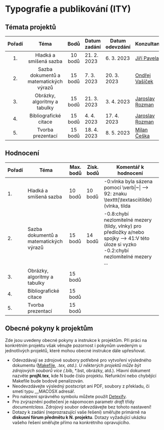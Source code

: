 # Typografie a publikování (ITY)

## Témata projektů
| Pořadí |                   Téma                   |    Bodů   |    Datum zadání      | Datum odevzdání   |  Konzultant |
|:------:|:----------------------------------------:|:---------:|----------------------|-------------------|-------------|
| 1.     | Hladká a smíšená sazba                   |   10 bodů |          21. 2. 2023 |        6. 3. 2023 | [Jiří Pavela](http://www.fit.vut.cz/person/ipavela/.cs) |
| 2.     | Sazba dokumentů a matematických výrazů   |   15 bodů |           7. 3. 2023 |       20. 3. 2023 | [Ondřej Vašíček](https://www.fit.vut.cz/person/ivasicek/.cs) |
| 3.     | Obrázky, algoritmy a tabulky             |   15 bodů |          21. 3. 2023 |        3. 4. 2023 | [Jaroslav Rozman](https://www.fit.vut.cz/person/rozmanj/.cs) |
| 4.     | Bibliografické citace                    |   15 bodů |           4. 4. 2023 |       17. 4. 2023 | [Jaroslav Rozman](https://www.fit.vut.cz/person/rozmanj/.cs) |
| 5.     | Tvorba prezentací                        |   15 bodů |          18. 4. 2023 |        8. 5. 2023 | [Milan Češka](https://www.fit.vut.cz/person/ceskam/.cs) |
 
## Hodnocení
| Pořadí | Téma                                   | Max. bodů | Získ. bodů | Komentář k hodnocení                                                                        |
|--------|----------------------------------------|-----------|------------|---------------------------------------------------------------------------------------------|
| 1.     | Hladká a smíšená sazba                 | 10 bodů   | 10 bodů    | -0:vlnka byla sázena pomocí \verb\|~\| --> 92: znaku \texttt{\textasciitilde} (vlnka, tilda |
| 2.     | Sazba dokumentů a matematických výrazů | 15 bodů   | 14 bodů    | -0.8:chybí nezlomitelné mezery (tildy, vlnky) pro předložky a/nebo spojky --> 41:V této úloze si vyzko </br> -0.2:chybí nezlomitelné mezery ...                                                                                            |
| 3.     | Obrázky, algoritmy a tabulky           | 15 bodů   |            |                                                                                             |
| 4.     | Bibliografické citace                  | 15 bodů   |            |                                                                                             |
| 5.     | Tvorba prezentací                      | 15 bodů   |            |                                                                                             |

## Obecné pokyny k projektům
Zde jsou uvedeny obecné pokyny a instrukce k projektům. Při práci na konkrétním projektu však věnujte pozornost i pokynům uvedeným u jednotlivých projektů, které mohou obecné instrukce dále upřesňovat.

* Odevzdávají se zdrojové soubory potřebné pro vytvoření výsledného dokumentu ([Makefile](http://www.fit.vutbr.cz/~martinek/clang/make.html.cs), *.tex, atd.). U některých projektů může být zdrojových souborů více (*.bib, *.bst, obrázky, atd.). Hlavní dokument nazvěte **projN.tex**, kde N bude číslo projektu. Nefunkční nebo chybějící Makefile bude bodově penalizován.
* Neodevzdávejte výsledný postscript ani PDF, soubory z překladu, či smetí typu __MACOSX adresář.
* Pro nalezení správného symbolu můžete použít [Detexify](http://detexify.kirelabs.org/classify.html).
* Pro zvýraznění podtečení je nápomocen parametr *draft* třídy *documentclass*. Zdrojový soubor odevzdávejte bez tohoto nastavení!
* Dotazy k zadání (neprozrazující vaše řešení) směřujte primárně na **diskusní fórum předmětu k N. projektu**. Dotazy vyžadující ukázku vašeho řešení směřujte přímo na konkrétního opravujícího.
